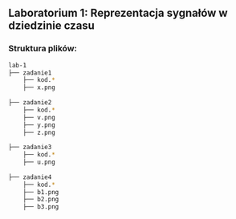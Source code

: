 ## Laboratorium 1: Reprezentacja sygnałów w dziedzinie czasu
### Struktura plików:

```bash
lab-1
├── zadanie1
    ├── kod.*
    ├── x.png
    
├── zadanie2
    ├── kod.*
    ├── v.png  
    ├── y.png  
    ├── z.png  
    
├── zadanie3
    ├── kod.*
    ├── u.png
    
├── zadanie4
    ├── kod.*
    ├── b1.png
    ├── b2.png
    ├── b3.png
```

